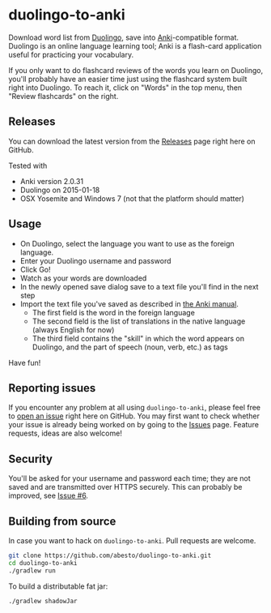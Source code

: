 duolingo-to-anki
================

Download word list from [Duolingo](http://duolingo.com), save into [Anki](http://ankisrs.net/)-compatible format. Duolingo is an online language learning tool; Anki is a flash-card application useful for practicing your vocabulary.

If you only want to do flashcard reviews of the words you learn on Duolingo, you'll probably have an easier time just using the flashcard system built right into Duolingo. To reach it, click on "Words" in the top menu, then "Review flashcards" on the right.

## Releases

You can download the latest version from the [Releases](https://github.com/abesto/duolingo-to-anki/releases/) page right here on GitHub.

Tested with
 * Anki version 2.0.31
 * Duolingo on 2015-01-18
 * OSX Yosemite and Windows 7 (not that the platform should matter)

## Usage
 * On Duolingo, select the language you want to use as the foreign language.
 * Enter your Duolingo username and password
 * Click Go!
 * Watch as your words are downloaded
 * In the newly opened save dialog save to a text file you'll find in the next step
 * Import the text file you've saved as described in [the Anki manual](http://ankisrs.net/docs/manual.html#importing). 
   * The first field is the word in the foreign language
   * The second field is the list of translations in the native language (always English for now)
   * The third field contains the  "skill" in which the word appears on Duolingo, and the part of speech (noun, verb, etc.) as tags
   
Have fun!

## Reporting issues

If you encounter any problem at all using `duolingo-to-anki`, please feel free to [open an issue](https://github.com/abesto/duolingo-to-anki/issues/new) right here on GitHub. You may first want to check whether your issue is already being worked on by going to the [Issues](https://github.com/abesto/duolingo-to-anki/issues) page. Feature requests, ideas are also welcome!

## Security
You'll be asked for your username and password each time; they are not saved and are transmitted over HTTPS securely. This can probably be improved, see [Issue #6](https://github.com/abesto/duolingo-to-anki/issues/6).

## Building from source

In case you want to hack on `duolingo-to-anki`. Pull requests are welcome.

```sh
git clone https://github.com/abesto/duolingo-to-anki.git
cd duolingo-to-anki
./gradlew run
```

To build a distributable fat jar:

```sh
./gradlew shadowJar
```
